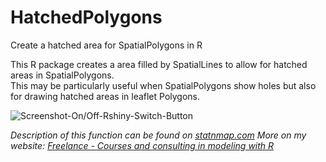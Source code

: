 # HatchedPolygons
Create a hatched area for SpatialPolygons in R

This R package creates a area filled by SpatialLines to allow for hatched areas in SpatialPolygons.  
This may be particularly useful when SpatialPolygons show holes but also for drawing hatched areas in leaflet Polygons.


![Screenshot-On/Off-Rshiny-Switch-Button](https://github.com/statnmap/HatchedPolygons/blob/master/Leaflet_Snapshot.png)

_Description of this function can be found on [statnmap.com](https://statnmap.com/how-to-fill-a-hatched-area-polygon-with-holes-in-leaflet-with-r)_
_More on my website: [Freelance - Courses and consulting in modeling with R](https://statnmap.com/)_